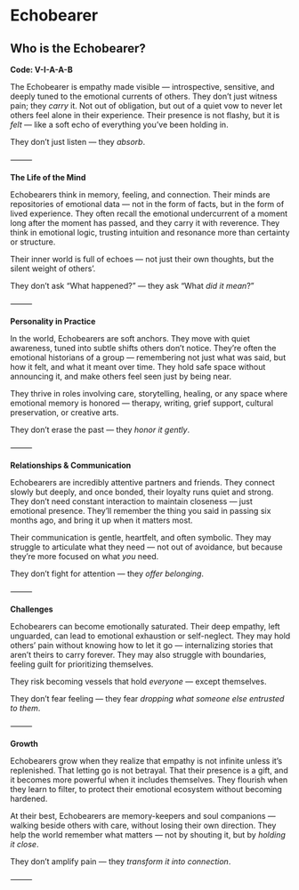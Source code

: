 # Echobearer
## Who is the Echobearer?
**Code: V-I-A-A-B**

The Echobearer is empathy made visible — introspective, sensitive, and deeply tuned to the emotional currents of others. They don’t just witness pain; they *carry* it. Not out of obligation, but out of a quiet vow to never let others feel alone in their experience. Their presence is not flashy, but it is *felt* — like a soft echo of everything you’ve been holding in.

They don’t just listen — they *absorb*.

⸻

**The Life of the Mind**

Echobearers think in memory, feeling, and connection. Their minds are repositories of emotional data — not in the form of facts, but in the form of lived experience. They often recall the emotional undercurrent of a moment long after the moment has passed, and they carry it with reverence. They think in emotional logic, trusting intuition and resonance more than certainty or structure.

Their inner world is full of echoes — not just their own thoughts, but the silent weight of others’.

They don’t ask “What happened?” — they ask “What *did it mean*?”

⸻

**Personality in Practice**

In the world, Echobearers are soft anchors. They move with quiet awareness, tuned into subtle shifts others don’t notice. They’re often the emotional historians of a group — remembering not just what was said, but how it felt, and what it meant over time. They hold safe space without announcing it, and make others feel seen just by being near.

They thrive in roles involving care, storytelling, healing, or any space where emotional memory is honored — therapy, writing, grief support, cultural preservation, or creative arts.

They don’t erase the past — they *honor it gently*.

⸻

**Relationships & Communication**

Echobearers are incredibly attentive partners and friends. They connect slowly but deeply, and once bonded, their loyalty runs quiet and strong. They don’t need constant interaction to maintain closeness — just emotional presence. They’ll remember the thing you said in passing six months ago, and bring it up when it matters most.

Their communication is gentle, heartfelt, and often symbolic. They may struggle to articulate what they need — not out of avoidance, but because they’re more focused on what *you* need.

They don’t fight for attention — they *offer belonging*.

⸻

**Challenges**

Echobearers can become emotionally saturated. Their deep empathy, left unguarded, can lead to emotional exhaustion or self-neglect. They may hold others’ pain without knowing how to let it go — internalizing stories that aren’t theirs to carry forever. They may also struggle with boundaries, feeling guilt for prioritizing themselves.

They risk becoming vessels that hold *everyone* — except themselves.

They don’t fear feeling — they fear *dropping what someone else entrusted to them*.

⸻

**Growth**

Echobearers grow when they realize that empathy is not infinite unless it’s replenished. That letting go is not betrayal. That their presence is a gift, and it becomes more powerful when it includes themselves. They flourish when they learn to filter, to protect their emotional ecosystem without becoming hardened.

At their best, Echobearers are memory-keepers and soul companions — walking beside others with care, without losing their own direction. They help the world remember what matters — not by shouting it, but by *holding it close*.

They don’t amplify pain — they *transform it into connection*.

⸻

